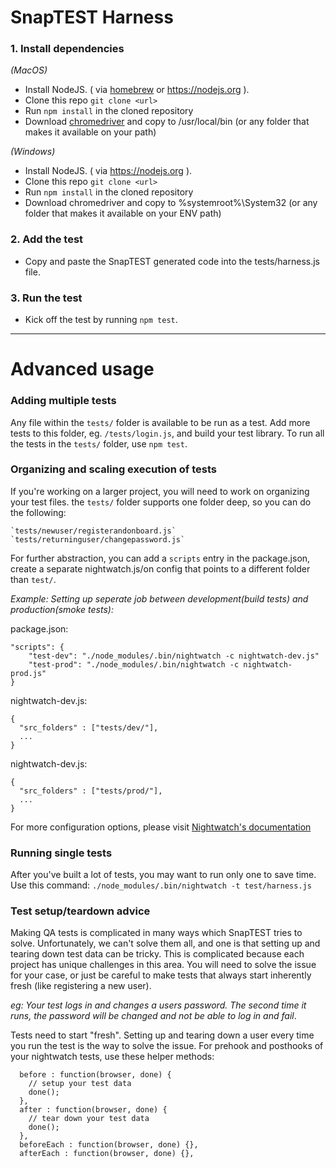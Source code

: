 # SnapTEST Harness


### 1. Install dependencies  

*(MacOS)*
* Install NodeJS. ( via [homebrew](https://brew.sh/) or https://nodejs.org ).
* Clone this repo `git clone <url>`
* Run `npm install` in the cloned repository
* Download [chromedriver](https://sites.google.com/a/chromium.org/chromedriver/) and copy to /usr/local/bin (or any folder that makes it available on your path)

*(Windows)*
* Install NodeJS. ( via https://nodejs.org ).
* Clone this repo `git clone <url>`
* Run `npm install` in the cloned repository
* Download chromedriver and copy to %systemroot%\System32  (or any folder that makes it available on your ENV path)

### 2. Add the test
  
* Copy and paste the SnapTEST generated code into the tests/harness.js file.

### 3. Run the test

* Kick off the test by running `npm test`. 

---

Advanced usage
========

### Adding multiple tests

Any file within the `tests/` folder is available to be run as a test.  Add more tests to this folder, eg. `/tests/login.js`, and build your test library.  To run all the tests in the `tests/` folder, use `npm test`.

### Organizing and scaling execution of tests

If you're working on a larger project, you will need to work on organizing your test files.  the `tests/` folder supports one folder deep, so you can do the following:
    
    `tests/newuser/registerandonboard.js`
    `tests/returninguser/changepassword.js`

For further abstraction, you can add a `scripts` entry in the package.json, create a separate nightwatch.js/on config that points to a different folder than `test/`.  

*Example: Setting up seperate job between development(build tests) and production(smoke tests):*

package.json:
```
"scripts": {
    "test-dev": "./node_modules/.bin/nightwatch -c nightwatch-dev.js"
    "test-prod": "./node_modules/.bin/nightwatch -c nightwatch-prod.js"
}
```

nightwatch-dev.js:
```
{
  "src_folders" : ["tests/dev/"],
  ...
}

```

nightwatch-dev.js:
```
{
  "src_folders" : ["tests/prod/"],
  ...
}

```

For more configuration options, please visit [Nightwatch's documentation](http://nightwatchjs.org/guide)

### Running single tests

After you've built a lot of tests, you may want to run only one to save time.  Use this command:
`./node_modules/.bin/nightwatch -t test/harness.js`

### Test setup/teardown advice

Making QA tests is complicated in many ways which SnapTEST tries to solve.  Unfortunately, we can't solve them all, and one is that setting up and tearing down test data can be tricky.  This is complicated because each project has unique challenges in this area.  You will need to solve the issue for your case, or just be careful to make tests that always start inherently fresh (like registering a new user).

*eg: Your test logs in and changes a users password.  The second time it runs, the password will be changed and not be able to log in and fail*.  

Tests need to start "fresh".  Setting up and tearing down a user every time you run the test is the way to solve the issue.  For prehook and posthooks of your nightwatch tests, use these helper methods:

```
  before : function(browser, done) {
    // setup your test data
    done();
  },
  after : function(browser, done) {
    // tear down your test data
    done();
  },
  beforeEach : function(browser, done) {},
  afterEach : function(browser, done) {},
```


